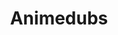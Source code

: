 ---
title: Animedubs
crosslinks:
- anime
- Toonami
- evangelion
- otaku
- KotakuInAction
- toonami
- ShingekiNoKyojin
- Naruto
- chihayafuru
---